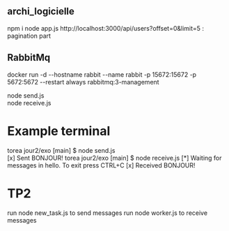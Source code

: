 ## archi_logicielle

npm i 
node app.js
http://localhost:3000/api/users?offset=0&limit=5 : pagination part

## RabbitMq

docker run -d --hostname rabbit --name rabbit -p 15672:15672 -p 5672:5672 --restart always rabbitmq:3-management



node send.js    
node receive.js 

# Example terminal 

torea jour2/exo [main] $ node send.js   
 [x] Sent BONJOUR!
torea jour2/exo [main] $ node receive.js
 [*] Waiting for messages in hello. To exit press CTRL+C
 [x] Received BONJOUR!

# TP2

run node new_task.js to send messages
run node worker.js to receive messages
